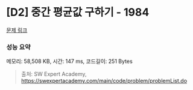 # [D2] 중간 평균값 구하기 - 1984 

[문제 링크](https://swexpertacademy.com/main/code/problem/problemDetail.do?contestProbId=AV5Pw_-KAdcDFAUq) 

### 성능 요약

메모리: 58,508 KB, 시간: 147 ms, 코드길이: 251 Bytes



> 출처: SW Expert Academy, https://swexpertacademy.com/main/code/problem/problemList.do